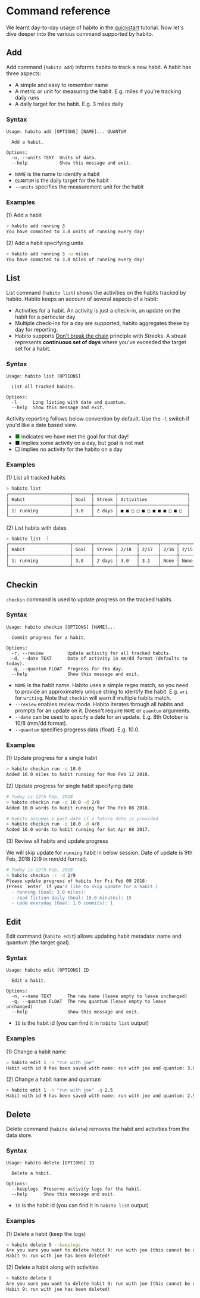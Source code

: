 # Command reference

We learnt day-to-day usage of habito in the [quickstart][habito-quickstart]
tutorial. Now let's dive deeper into the various command supported by habito.

[habito-quickstart]: index.md#quickstart

## Add
Add command (`habito add`) informs habito to track a new habit. A habit has
three aspects:

- A simple and easy to remember name
- A metric or unit for measuring the habit. E.g. miles if you're tracking daily
  runs
- A daily target for the habit. E.g. 3 miles daily

### Syntax
```
Usage: habito add [OPTIONS] [NAME]... QUANTUM

  Add a habit.

Options:
  -u, --units TEXT  Units of data.
  --help            Show this message and exit.
```

- `NAME` is the name to identify a habit
- `QUANTUM` is the daily target for the habit
- `--units` specifies the measurement unit for the habit

### Examples
(1) Add a habit

```sh
> habito add running 3
You have commited to 3.0 units of running every day!
```

(2) Add a habit specifying units

```sh
> habito add running 3 -u miles
You have commited to 3.0 miles of running every day!
```

## List
List command (`habito list`) shows the activities on the habits tracked by
habito. Habito keeps an account of several aspects of a habit:

- Activities for a habit. An activity is just a check-in, an update on the
  habit for a particular day.
- Multiple check-ins for a day are supported, habito aggregates these by day for
  reporting.
- Habito supports [Don't break the chain][no-break-chain] principle with
  *Streaks*. A streak represents __continuous set of days__ where you've
  exceeded the target set for a habit.

[no-break-chain]: https://lifehacker.com/281626/jerry-seinfelds-productivity-secret

### Syntax
```
Usage: habito list [OPTIONS]

  List all tracked habits.

Options:
  -l      Long listing with date and quantum.
  --help  Show this message and exit.
```

Activity reporting follows below convention by default. Use the `-l` switch if
you'd like a date based view.

- <span style="color:green">■</span> indicates we have met the goal for that
  day!
- ■ implies some activity on a day, but goal is not met
- □ implies no activity for the habito on a day

### Examples
(1) List all tracked habits

```sh
> habito list
┌───────────────────────┬───────┬────────┬──────────────────────────┐
│ Habit                 │ Goal  │ Streak │ Activities               │
├───────────────────────┼───────┼────────┼──────────────────────────┤
│ 1: running            │ 3.0   │ 2 days │ ■ ■ □ □ ■ □ ■ ■ ■ □ ■ □  │
└───────────────────────┴───────┴────────┴──────────────────────────┘
```

(2) List habits with dates

```sh
> habito list -l
┌───────────────────────┬───────┬────────┬───────┬───────┬──────┬──────┬───────┬──────┬──────┬──────┬──────┬──────┬──────┬──────┐
│ Habit                 │ Goal  │ Streak │ 2/18  │ 2/17  │ 2/16 │ 2/15 │ 2/14  │ 2/13 │ 2/12 │ 2/11 │ 2/10 │ 2/9  │ 2/8  │ 2/7  │
├───────────────────────┼───────┼────────┼───────┼───────┼──────┼──────┼───────┼──────┼──────┼──────┼──────┼──────┼──────┼──────┤
│ 1: running            │ 3.0   │ 2 days │ 3.0   │ 3.1   │ None │ None │ 3.5   │ None │ 1.0  │ 1.0  │ 2.0  │ None │ 1.0  │ None │
└───────────────────────┴───────┴────────┴───────┴───────┴──────┴──────┴───────┴──────┴──────┴──────┴──────┴──────┴──────┴──────┘
```

## Checkin
`checkin` command is used to update progress on the tracked habits.

### Syntax
```
Usage: habito checkin [OPTIONS] [NAME]...

  Commit progress for a habit.

Options:
  -r, --review         Update activity for all tracked habits.
  -d, --date TEXT      Date of activity in mm/dd format (defaults to today).
  -q, --quantum FLOAT  Progress for the day.
  --help               Show this message and exit.
```

- `NAME` is the habit name. Habito uses a simple regex match, so you need to
  provide an approximately unique string to identify the habit. E.g. `wri` for
  `writing`. Note that `checkin` will warn if multiple habits match.
- `--review` enables review mode. Habito iterates through all habits and
  prompts for an update on it. Doesn't require `NAME` or `quantum` arguments.
- `--date` can be used to specify a date for an update. E.g. 8th October is
  10/8 (mm/dd format).
- `--quantum` specifies progress data (float). E.g. 10.0.

### Examples
(1) Update progress for a single habit

```sh
> habito checkin run -q 10.0
Added 10.0 miles to habit running for Mon Feb 12 2018.
```

(2) Update progress for single habit specifying date

```sh
# Today is 12th Feb, 2018
> habito checkin run -q 10.0 -d 2/8
Added 10.0 words to habit running for Thu Feb 08 2018.

# Habito assumes a past date if a future date is provided
> habito checkin run -q 10.0 -d 4/8
Added 10.0 words to habit running for Sat Apr 08 2017.
```

(3) Review all habits and update progress

We will skip update for `running` habit in below session. Date of update is 9th
Feb, 2018 (2/9 in mm/dd format).

```sh
# Today is 12th Feb, 2018
> habito checkin -r -d 2/9
Please update progress of habits for Fri Feb 09 2018:
(Press `enter` if you'd like to skip update for a habit.)
  - running (Goal: 3.0 miles):
  - read fiction daily (Goal: 15.0 minutes): 15
  - code everyday (Goal: 1.0 commits): 1
```

## Edit
Edit command (`habito edit`) allows updating habit metadata: name and quantum (the target goal).

### Syntax
```
Usage: habito edit [OPTIONS] ID

  Edit a habit.

Options:
  -n, --name TEXT      The new name (leave empty to leave unchanged)
  -q, --quantum FLOAT  The new quantum (leave empty to leave unchanged)
  --help               Show this message and exit.
```

- `ID` is the habit id (you can find it in `habito list` output)

### Examples
(1) Change a habit name
```sh
> habito edit 1 -n "run with joe"
Habit with id 9 has been saved with name: run with joe and quantum: 3.0.
```

(2) Change a habit name and quantum
```sh
> habito edit 1 -n "run with joe" -q 2.5
Habit with id 9 has been saved with name: run with joe and quantum: 2.5.
```

## Delete
Delete command (`habito delete`) removes the habit and activities from the data store.

### Syntax
```
Usage: habito delete [OPTIONS] ID

  Delete a habit.

Options:
  --keeplogs  Preserve activity logs for the habit.
  --help      Show this message and exit.
```

- `ID` is the habit id (you can find it in `habito list` output)

### Examples
(1) Delete a habit (keep the logs)
```sh
> habito delete 9 --keeplogs
Are you sure you want to delete habit 9: run with joe (this cannot be undone!) [y/N]: y
Habit 9: run with joe has been deleted!
```

(2) Delete a habit along with activities
```sh
> habito delete 9
Are you sure you want to delete habit 9: run with joe (this cannot be undone!) [y/N]: y
Habit 9: run with joe has been deleted!
```
